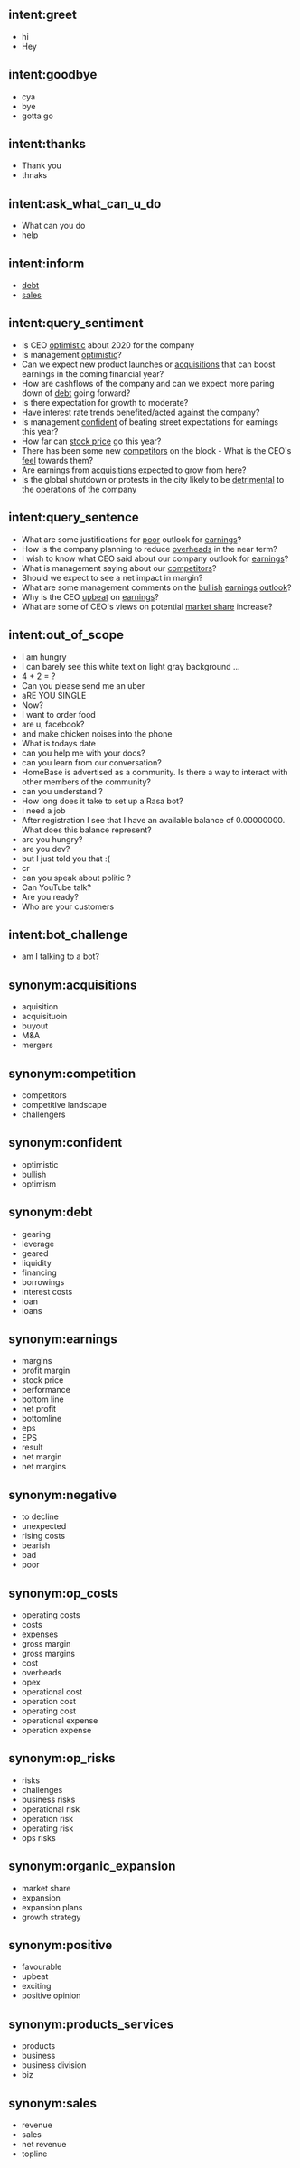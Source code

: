 ## intent:greet
- hi
- Hey

## intent:goodbye
- cya
- bye
- gotta go

## intent:thanks
- Thank you
- thnaks

## intent:ask_what_can_u_do
- What can you do
- help

## intent:inform
- [debt](aspect_type)
- [sales](aspect_type)

## intent:query_sentiment
- Is CEO [optimistic](emot_polarity:confident) about 2020 for the company
- Is management [optimistic](emot_polarity:confident)?
- Can we expect new product launches or [acquisitions](aspect_type) that can boost earnings in the coming financial year?
- How are cashflows of the company and can we expect more paring down of [debt](aspect_type) going forward?
- Is there expectation for growth to moderate?
- Have interest rate trends benefited/acted against the company?
- Is management [confident](emot_polarity) of beating street expectations for earnings this year?
- How far can [stock price](aspect_type:earnings) go this year?
- There has been some new [competitors](aspect_type:competition) on the block - What is the CEO's [feel](emot_polarity) towards them?
- Are earnings from [acquisitions](aspect_type) expected to grow from here?
- Is the global shutdown or protests in the city likely to be [detrimental](sent_polarity) to the operations of the company

## intent:query_sentence
- What are some justifications for [poor](sent_polarity:negative) outlook for [earnings](aspect_type)?
- How is the company planning to reduce [overheads](aspect_type:op_costs) in the near term?
- I wish to know what CEO said about our company outlook for [earnings](aspect_type)?
- What is management saying about our [competitors](aspect_type:competition)?
- Should we expect to see a net impact in margin?
- What are some management comments on the [bullish](emot_polarity:confident) [earnings](aspect_type) [outlook](sent_polarity)?
- Why is the CEO [upbeat](sent_polarity:positive) on [earnings](aspect_type)?
- What are some of CEO's views on potential [market share](aspect_type:organic_expansion) increase?

## intent:out_of_scope
- I am hungry
- I can barely see this white text on light gray background ...
- 4 + 2 = ?
- Can you please send me an uber
- aRE YOU SINGLE
- Now?
- I want to order food
- are u, facebook?
- and make chicken noises into the phone
- What is todays date
- can you help me with your docs?
- can you learn from our conversation?
- HomeBase is advertised as a community. Is there a way to interact with other members of the community?
- can you understand ?
- How long does it take to set up a Rasa bot?
- I need a job
- After registration I see that I have an available balance of 0.00000000. What does this balance represent?
- are you hungry?
- are you dev?
- but I just told you that :(
- cr
- can you speak about politic ?
- Can YouTube talk?
- Are you ready?
- Who are your customers

## intent:bot_challenge
- am I talking to a bot?

## synonym:acquisitions
- aquisition
- acquisituoin
- buyout
- M&A
- mergers

## synonym:competition
- competitors
- competitive landscape
- challengers

## synonym:confident
- optimistic
- bullish
- optimism

## synonym:debt
- gearing
- leverage
- geared
- liquidity
- financing
- borrowings
- interest costs
- loan
- loans

## synonym:earnings
- margins
- profit margin
- stock price
- performance
- bottom line
- net profit
- bottomline
- eps
- EPS
- result
- net margin
- net margins

## synonym:negative
- to decline
- unexpected
- rising costs
- bearish
- bad
- poor

## synonym:op_costs
- operating costs
- costs
- expenses
- gross margin
- gross margins
- cost
- overheads
- opex
- operational cost
- operation cost
- operating cost
- operational expense
- operation expense

## synonym:op_risks
- risks
- challenges
- business risks
- operational risk
- operation risk
- operating risk
- ops risks

## synonym:organic_expansion
- market share
- expansion
- expansion plans
- growth strategy

## synonym:positive
- favourable
- upbeat
- exciting
- positive opinion

## synonym:products_services
- products
- business
- business division
- biz

## synonym:sales
- revenue
- sales
- net revenue
- topline
